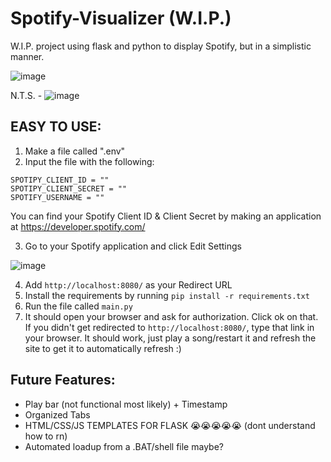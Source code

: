 # Spotify-Visualizer (W.I.P.)
W.I.P. project using flask and python to display Spotify, but in a simplistic manner.

![image](https://user-images.githubusercontent.com/67598470/202959948-b937d9fa-254d-4df4-abd8-1ff912bf77af.png)

N.T.S. - ![image](https://user-images.githubusercontent.com/67598470/202955987-91c1a1c5-2b52-4bd1-8a33-c6f5abe5a79c.png)


## EASY TO USE:
1. Make a file called ".env"
2. Input the file with the following:
```env
SPOTIPY_CLIENT_ID = ""
SPOTIPY_CLIENT_SECRET = ""
SPOTIFY_USERNAME = ""
```
You can find your Spotify Client ID & Client Secret by making an application at https://developer.spotify.com/

3. Go to your Spotify application and click Edit Settings

![image](https://user-images.githubusercontent.com/67598470/202961276-cfb2ec96-db78-4725-8b6d-72a8a693b552.png)

4. Add `http://localhost:8080/` as your Redirect URL
5. Install the requirements by running `pip install -r requirements.txt`
6. Run the file called `main.py`
7. It should open your browser and ask for authorization. Click ok on that. If you didn't get redirected to `http://localhost:8080/`, type that link in your browser. It should work, just play a song/restart it and refresh the site to get it to automatically refresh :) 

## Future Features:
* Play bar (not functional most likely) + Timestamp
* Organized Tabs
* HTML/CSS/JS TEMPLATES FOR FLASK 😭😭😭😭😭 (dont understand how to rn)
* Automated loadup from a .BAT/shell file maybe?
